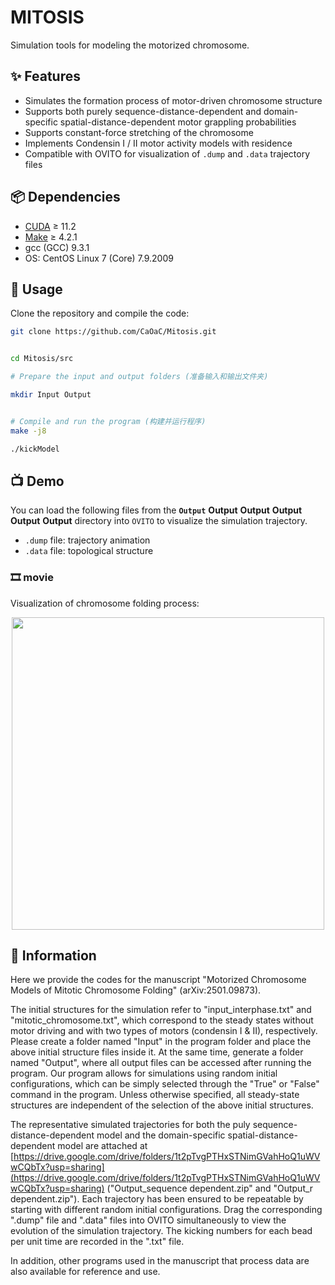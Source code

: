# MITOSIS

Simulation tools for modeling the motorized chromosome.



## ✨ Features



- Simulates the formation process of motor-driven chromosome structure
- Supports both purely sequence-distance-dependent and domain-specific spatial-distance-dependent motor grappling probabilities
- Supports constant-force stretching of the chromosome
- Implements Condensin I / II motor activity models with residence
- Compatible with OVITO for visualization of `.dump` and `.data` trajectory files

## 📦 Dependencies



- [CUDA](https://developer.nvidia.com/cuda-downloads) ≥ 11.2
- [Make](https://www.gnu.org/software/make/) ≥ 4.2.1
- gcc (GCC) 9.3.1
- OS: CentOS Linux 7 (Core) 7.9.2009

## 🚀 Usage



Clone the repository and compile the code:

```bash
git clone https://github.com/CaOaC/Mitosis.git


cd Mitosis/src

# Prepare the input and output folders (准备输入和输出文件夹)

mkdir Input Output


# Compile and run the program (构建并运行程序)
make -j8

./kickModel
```





## 📺 Demo



You can load the following files from the **`Output`** **Output** **Output** **Output** **Output** **Output** directory into `OVITO` to visualize the simulation trajectory.

- `.dump` file: trajectory animation
- `.data` file: topological structure


<h3>🎞️ movie </h3>









<p>Visualization of chromosome folding process:</p>









<div align="center">









  <img src="./media/demo.gif" width="500"/>









</div>






## 🧾 Information



Here we provide the codes for the manuscript "Motorized Chromosome Models of Mitotic Chromosome Folding" (arXiv:2501.09873).



The initial structures for the simulation refer to "input_interphase.txt" and "mitotic_chromosome.txt", which correspond to the steady states without motor driving and with two types of motors (condensin I & II), respectively. Please create a folder named "Input" in the program folder and place the above initial structure files inside it. At the same time, generate a folder named "Output", where all output files can be accessed after running the program. Our program allows for simulations using random initial configurations, which can be simply selected through the "True" or "False" command in the program. Unless otherwise specified, all steady-state structures are independent of the selection of the above initial structures.



The representative simulated trajectories for both the puly sequence-distance-dependent model and the domain-specific spatial-distance-dependent model are attached at [https://drive.google.com/drive/folders/1t2pTvgPTHxSTNimGVahHoQ1uWVwCQbTx?usp=sharing](https://drive.google.com/drive/folders/1t2pTvgPTHxSTNimGVahHoQ1uWVwCQbTx?usp=sharing) ("Output_sequence dependent.zip" and "Output_r dependent.zip"). Each trajectory has been ensured to be repeatable by starting with different random initial configurations. Drag the corresponding ".dump" file and ".data" files into OVITO simultaneously to view the evolution of the simulation trajectory. The kicking numbers for each bead per unit time are recorded in the ".txt" file.



In addition, other programs used in the manuscript that process data are also available for reference and use.
